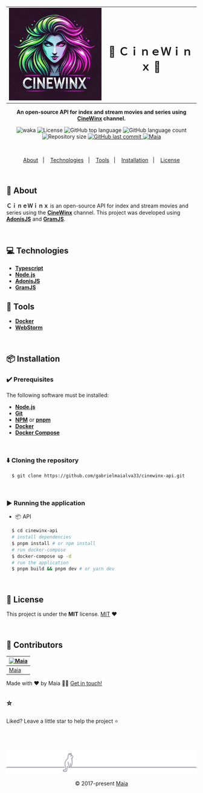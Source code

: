 <table style="width:100%" align="center" border="0">
  <tr align="center">
    <td><img src=".github/assets/logo.jpg" alt="TypeScript" width="300"></td>
    <td><h1>🎥 ＣｉｎｅＷｉｎｘ 📼</h1></td>
  </tr>
</table>

<p align="center">
  <strong>An open-source API for index and stream movies and series using <a href="https://t.me/cinewinx">CineWinx</a> channel.</strong>
</p>

<p align="center">
  <img src="https://wakatime.com/badge/user/e61842d0-c588-4586-96a3-f0448a434be4/project/3258efd6-1ffe-4049-8675-3ba1a3acb36f.svg" alt="waka" />
  <img src="https://img.shields.io/github/license/gabrielmaialva33/cinewinx-api?color=00b8d3?style=flat&logo=appveyor" alt="License" />
  <img src="https://img.shields.io/github/languages/top/gabrielmaialva33/cinewinx-api?style=flat&logo=appveyor" alt="GitHub top language" >
  <img src="https://img.shields.io/github/languages/count/gabrielmaialva33/cinewinx-api?style=flat&logo=appveyor" alt="GitHub language count" >
  <img src="https://img.shields.io/github/repo-size/gabrielmaialva33/cinewinx-api?style=flat&logo=appveyor" alt="Repository size" >
  <a href="https://github.com/gabrielmaialva33/cinewinx-api/commits/master">
    <img src="https://img.shields.io/github/last-commit/gabrielmaialva33/cinewinx-api?style=flat&logo=appveyor" alt="GitHub last commit" >
    <img src="https://img.shields.io/badge/made%20by-Maia-15c3d6?style=flat&logo=appveyor" alt="Maia" >  
  </a>
</p>

<br>

<p align="center">
  <a href="#bookmark-about">About</a>&nbsp;&nbsp;&nbsp;|&nbsp;&nbsp;&nbsp;
  <a href="#computer-technologies">Technologies</a>&nbsp;&nbsp;&nbsp;|&nbsp;&nbsp;&nbsp;
  <a href="#wrench-tools">Tools</a>&nbsp;&nbsp;&nbsp;|&nbsp;&nbsp;&nbsp;
  <a href="#package-installation">Installation</a>&nbsp;&nbsp;&nbsp;|&nbsp;&nbsp;&nbsp;
  <a href="#memo-license">License</a>
</p>

<br>

## :bookmark: About

**ＣｉｎｅＷｉｎｘ** is an open-source API for index and stream movies and
series using the **[CineWinx](https://t.me/cinewinx)** channel.
This project was developed using **[AdonisJS](https://adonisjs.com/)**
and **[GramJS](https://gram.js.org/introduction/)**.

<br>

## :computer: Technologies

- **[Typescript](https://www.typescriptlang.org/)**
- **[Node.js](https://nodejs.org/)**
- **[AdonisJS](https://adonisjs.com/)**
- **[GramJS](https://gram.js.org/introduction/)**
  <br>

## :wrench: Tools

- **[Docker](https://www.docker.com/)**
- **[WebStorm](https://www.jetbrains.com/webstorm/)**

<br>

## :package: Installation

### :heavy_check_mark: **Prerequisites**

The following software must be installed:

- **[Node.js](https://nodejs.org/en/)**
- **[Git](https://git-scm.com/)**
- **[NPM](https://www.npmjs.com/)** or **[pnpm](https://pnpm.io/)**
- **[Docker](https://www.docker.com/)**
- **[Docker Compose](https://docs.docker.com/compose/)**

<br>

### :arrow_down: **Cloning the repository**

```sh
  $ git clone https://github.com/gabrielmaialva33/cinewinx-api.git
```

<br>

### :arrow_forward: **Running the application**

- :package: API

```sh
  $ cd cinewinx-api
  # install dependencies
  $ pnpm install # or npm install
  # run docker-compose
  $ docker-compose up -d
  # run the application
  $ pnpm build && pnpm dev # or yarn dev
```

<br>

## :memo: License

This project is under the **MIT** license. [MIT](./LICENSE) ❤️

<br>

## :rocket: **Contributors**

| [![Maia](https://avatars.githubusercontent.com/u/26732067?size=100)](https://github.com/gabrielmaialva33) |
| --------------------------------------------------------------------------------------------------------- |
| [Maia](https://github.com/gabrielmaialva33)                                                               |

Made with ❤️ by Maia 👋🏽 [Get in touch!](https://t.me/mrootx)

## :star:

Liked? Leave a little star to help the project ⭐

<br/>
<br/>

<p align="center"><img src="https://raw.githubusercontent.com/gabrielmaialva33/gabrielmaialva33/master/assets/gray0_ctp_on_line.svg?sanitize=true" /></p>
<p align="center">&copy; 2017-present <a href="https://github.com/gabrielmaialva33/" target="_blank">Maia</a>
